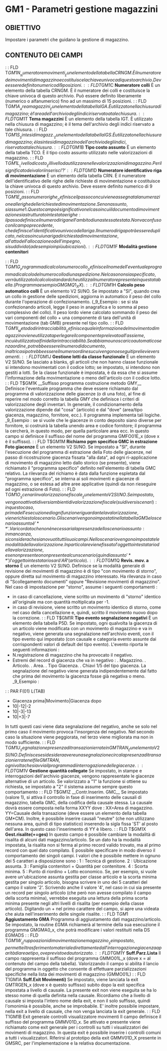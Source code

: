 # GM1 - Parametri gestione magazzini
## OBIETTIVO
Impostare i parametri che guidano la gestione di magazzino.
## CONTENUTO DEI CAMPI
 :  : FLD T$GM1N __Numeratore movimenti__
È un elemento della tabella CRNGM.
È il numeratore dei movimenti di magazzino e costituisce la chiave univoca di questo archivio.
Deve essere definito numerico di 9 posizioni.
 :  : FLD T$GM1C __Numeratore colli__
È un elemento della tabella CRNGM.
È il numeratore dei colli e costituisce la chiave univoca di questo archivio.
Può essere definito liberamente (numerico o alfanumerico) fino ad un massimo di 15 posizioni.
 :  : FLD T$GM1A __Area magazzini__
È un elemento della tabella IGA.
È utilizzato nella chiusura di magazzino; è l'area dell'archivio degli indici riservato a tale chiusura.
 :  : FLD T$GM1T __Tema magazzini__
È un elemento della tabella IGT.
È utilizzato nella chiusura di magazzino; è il tema dell'archivio degli indici riservato a tale chiusura.
 :  : FLD T$GM1S __Sintesi di magazz.__
È un elemento della tabella IGS.
È utilizzato nella chiusura di magazzino; è la sintesi di magazzino dell'archivio degli indici, riservato a tale chiusura.
 :  : FLD T$GM1B __Tipo costo assunto__
È un elemento della tabella TCO.
È il tipo costo assunto utilizzato nelle valorizzazioni di magazzino.
 :  : FLD T$GM1L __Livello di costo__
È il livello da utilizzare nelle valorizzazioni di magazzino. Per il significato dei valori inserisci '?'
 :  : FLD T$GM1D __Numeratore identificativo riga di movimentazione__
È un elemento della tabella CRN.
È il numeratore  dell'identificativo delle righe delle richieste di movimentazione e costituisce la chiave univoca di questo archivio.
Deve essere definito numerico di 9 posizioni.
 :  : FLD T$GM1E __Passo numero righe__
Definisce il passo con cui viene assegnata la numerazione alle righe delle richieste di movimentazione. Se non assunto, si assume 1.
Questo campo è significativo nel caso in cui il documento di movimentazione sia strutturato in testata e righe :  il passo definisce il numero di riga nell'ambito di una stessa testata.
Non va confuso con il campo precedente, che definisce l'identificativo univoco della riga. Il numero di riga potrà essere duplicato, nel caso in cui una riga di richiesta di movimentazione, all'atto dell'allocazione o dell'impegno, si suddivida (ad esempio in più ubicazioni).
 :  : FLD T$GM1F __Modalità gestione contenitori__

 :  : FLD T$GM1G __Programma di calcolo numero collo__
Definisce il nome dell'eventuale programma di calcolo del numero collo di una spedizione. Nel caso non sia specificato, verrà utilizzato il calcolo standard che utilizza il numeratore presente in questa tabella. (Programma esempio GMGMQ1_XX).
 :  : FLD T$GM1H __Calcolo peso automatico colli__
È un elemento V2 SI/NO. Se impostato a "SI", quando crea un collo in gestione delle spedizioni, aggiorna in automatico il peso del collo durante l'operazione di confezionamento. (_9_Esempio :  se si sta confezionando articoli, legge il peso in anagrafica e lo somma al peso complessivo del collo). Il peso lordo viene calcolato sommando il peso dei vari componenti del collo + una componente di tara dell'unità di movimentazione (tab GMB) presente nel tipo collo.
 :  : FLD T$GM1I __Metodo di rintracciabilità__
Definisce quale informazione del movimento di magazzino viene utilizzata per legare il componente prelevato all'assieme, in cui
è utilizzato ai fini della rintracciabilità. Se abbiamo uno scarico automatico senza ordine, potrebbe essere il numero di documento, in altri casi potrebbe essere il numero ordine su cui vengono eseguiti prelievi e versamenti.
 :  : FLD T$GM1J __Gestione lotti da classe funzionale__
È un elemento V2 SI/NO. Se lasciato a blanks, gli articoli che non hanno classe funzionale si intendono movimentati con il codice lotto; se impostato, si intendono non gestiti a lotti. Se la classe funzionale è impostata, è da essa che si assume l'informazione della movimentazione o meno dell'articolo con il codice lotto.
 :  : FLD T$GM1K __Suffisso programma costruzione metodo GMY__
Definisce l'eventuale programma che deve essere richiamato dal programma di valorizzazione delle giacenze (o di una foto), al fine di reperire nel modo corretto la tabella GMY che definisce i criteri di valorizzazione degli inventari.
In generale, il condizionamento della valorizzazione dipende dal "cosa" (articolo) e dal "dove" (area/tipo giacenza, magazzino, fornitore, ecc.). Il programma implementa tali logiche.
_9_Esempio :  se si vuole che le giacenze in conto deposito siano diverse per fornitore, si costruirà la tabella unendo area e codice fornitore; il programma la cercherà, in questo modo, per quella particolare area ecc.
In questo campo si definisce il suffisso del nome del programma GMFO01E_x (dove x è il suffisso).
 :  : FLD T$GM1M __Richiamo pgm specifico GMC in estrazione Foto giacenze__
È un elemento V2 SI/NO. Se impostato a "SI", durante l'esecuzione del programma di estrazione della Foto delle giacenze, nel passo di ricostruzione giacenza fissata "alla data", ad ogni ri-applicazione di movimento di magazzino letto dallo storico (se presente), viene richiamato il "programma specifico" definito nell'elemento di tabella GMC relativo.
La rilevanza del richiamo è data dalla funzione espletata dal "programma specifico", se interna ai soli movimenti e giacenze di magazzino, o se estesa ad altre aree applicative (quindi da non rieseguire ad ogni estrazione di Foto).
 :  : FLD T$GM1O __Scenari in valorizzazione fiscale__
È un elemento V2 SI/NO. Se impostato, vengono attivati diversi ambienti di valorizzazione fiscale (sui diversi scenari) :  in questo caso, prima dell'esecuzione di ogni funzione riguardante la valorizzazione, viene richiesto lo scenario.
Gli scenari vengono impostati nella tabella GM3 e lo scenario assunto è '**'.
Va ricordato che non è necessaria la presenza dello scenario assunto :  in mancanza, si considera che siano vuoti tutti i suoi campi.
Nello scenario vengono impostate le modalità della valorizzazione. In particolare viene fissato l'oggetto intestatario della valorizzazione, e se non presente o non presente alcun scenario (quindi assunto '**') l'oggetto intestatario sarà 'AR' (articolo).
 :  : FLD T$GM1Q __Revis. mov. a storno__
È un elemento V2 SI/NO. Definisce se la modalità generale di revisione dei movimenti di magazzino è di tipo "con movimento di storno", oppure diretta sul movimento di magazzino interessato.
Ha rilevanza in caso di "Scollegamento documenti" oppure "Revisione movimenti di magazzino". Nel caso di impostazione per "storno", assume i seguenti comportamenti : 
-    in caso di cancellazione, viene scritto un movimento di "storno" identico all'originale ma con quantità moltiplicata per -1.
-    in caso di revisione, viene scritto un movimento identico di storno, come nel caso della cancellazione e, quindi, scritto il movimento nuovo dopo la correzione.
 :  : FLD T$GM1R __Tipo evento segnalazione negativi__
È un elemento della tabella P5D.
Se impostato, ogni qualvolta la giacenza di un articolo viene modificata con un movimento di magazzino e va in negativo, viene generata una segnalazione nell'archivio eventi, con il tipo evento qui impostato (con causale e categoria evento assunte dai corrispondenti valori di default del tipo evento).
L'evento riporta le seguenti informazioni : 
-    N.registrazione di magazzino che ha provocato il negativo.
-    Estremi del record di giacenza che va in negativo : 
.    Magazzino.
.    Articolo.
.    Area.
.    Tipo Giacenza.
.    Chiavi 1/5 del tipo giacenza.
La segnalazione del negativo viene generata indipendentemente dal fatto che prima del movimento la giacenza fosse già negativa o meno.
_9_Esempio : 

 :  : PAR F(01) L(TAB)
- Giacenza prima|Movimento|Giacenza dopo
- 10|-12|-2
- 10|-3|-13
- 10|+3|-7


In tutti questi casi viene data segnalazione del negativo, anche se solo nel primo caso il movimento provoca l'insorgenza del negativo. Nel secondo caso la situazione viene peggiorata, nel terzo viene migliorata ma non in modo sufficiente.
 :  : FLD T$GM1U __Segnalazione presenza di transazioni errate in GMTRAN__
È un elemento V2 SI/NO. Definisce se si desidera avere una segnalazione circa la presenza di transazioni errate nel file GMTRAN, ogni volta che si avvia il programma di interrogazione delle giacenze.
 :  : FLD T$GM1V __Gestione quantità collegate__
Se impostato, in stampe e interrogazioni dell'archivio giacenze, vengono rappresentate le giacenze alternative di un articolo. Se valorizzato a "1" la funzione si ottiene su richiesta, se impostato a "2" il sistema assume sempre questo comportamento
 :  : FLD T$GM1Z __Contr.Inserim. GMC__
Se impostato (valore 1), si attiva il controllo in fase di inserimento delle causali di magazzino, tabella GMC, della codifica della causale stessa. La causale dovrà essere composta nella forma XXYY dove : 
XX=Area di magazzino.
YY=Causale della transazione (deve essere un elemento della tabella GM*CM).
Inoltre, è possibile inserire causali "neutre" (che non utilizzano nessuna area, quindi di tipo statistico) inserendo la sigla fissa 'ST' al posto dell'area. In questo caso l'inserimento di YY è libero.
 :  : FLD T$GM1X __Gest.risalite(+=ges)__
In questo campo è possibile cambiare la modalità di risalita di alcuni dati magazzino/articolo.
Se un dato ha la modalità impostata, la risalita non si ferma al primo record valido trovato, ma al primo record con quel dato compilato.
È possibile specificare in modo diverso il comportamento dei singoli campi.
I valori che è possibile mettere in ognuno dei 5 caratteri a disposizione sono : 
1 :  Tecnica di gestione.
2 :  Ubicazione assunta.
3 :  Famiglia contenitori + Quantità per contenitore.
4 :  Scorta minima.
5 :  Punto di riordino + Lotto economico.
Se, per esempio, si vuole avere un'ubicazione assunta gestita per classe articolo e la scorta minima gestita per singolo articolo, bisogna scrivere in uno dei 5 caratteri del campo il valore '2'. Scrivendo anche il valore '4', nel caso in cui sia presente un record per singolo articolo (che però non avesse compilato il campo della scorta minima), verrebbe eseguita una lettura della prima scorta minima presente negli altri livelli di risalita (per esempio della classe articolo).
Digitando un + nel primo carattere del campo, si apre una videata che aiuta nell'inserimento delle singole risalite.
 :  : FLD T$GM1$ __Aggiustamento GMA__
Programma di aggiustamento dati magazzino/articolo.
Se impostato, la routine £GMA richiamerà al termine della sua esecuzione il programma GMGMA0_x, che potrà modificare i valori restituiti nella DS £GMADS
 :  : FLD T$GM1W __Gruppo azioni di movimentazione magazzino__
Se impostato, permette il trasferimento materiale direttamente dall'interrogazione giacenza a parità di area e tipo, ove previsto ed autorizzato.
 :  : FLD T$GM1Y __Suff.Parz.Lista__
Il campo rappresenta il suffisso del programma GMMO01L_x  (dove x = al contenuto del campo della tabella).
Valorizzando il campo si abilita il lancio del programma in oggetto che consente di effettuare parzializzazioni
specifiche nella lista dei movimenti di magazzino (GMMO01L)
 :  : FLD T1GM1A __Suff.Exit Movimenti)__
Se impostato, viene lanciata la exit GMTRGEN_x (dove x è questo suffisso) subito dopo la exit
specifica impostata a livello di causale.
La presente exit non viene eseguita se ha lo stesso nome di quella definita nella causale.
Ricordiamo che a livello di causale si imposta l'intero nome della exit, e non il solo suffisso,
quindi l'omonimia è possibile, anche se improbabile.
E' inoltre possibile impostare, nella exit a livello di causale, che non venga lanciata la exit
generale.
 :  : FLD T1GM1B   Exit generale controlli visualizzatore movimenti
Il campo definisce il suffisso del programma GMMV01D_x. Se attivato e presente viene richiamato
come exit generale per i controlli su tutti i visualizzatori dei movimenti di magazzino.
In questa exit è possibile inserire i controlli comuni a tutti i visualizzatori.
Riferirsi al prototipo della exit GMMV01D_X presente in GMSRC, per l'implementazione e la
relativa documentazione.
